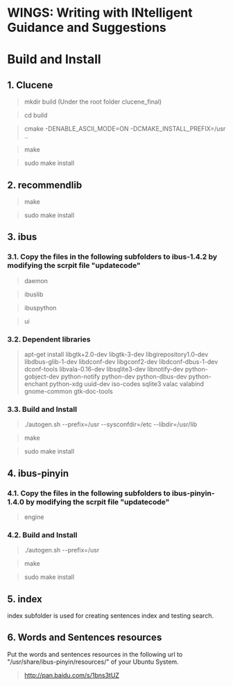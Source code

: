 WINGS: Writing with INtelligent Guidance and Suggestions
=====

# Build and Install
## 1. Clucene
> mkdir build          (Under the root folder clucene_final)

> cd build 

> cmake -DENABLE_ASCII_MODE=ON -DCMAKE_INSTALL_PREFIX=/usr ..

> make

> sudo make install

## 2. recommendlib
> make

> sudo make install

## 3. ibus
### 3.1. Copy the files in the following subfolders to ibus-1.4.2 by modifying the scrpit file "updatecode" 
> daemon

> ibuslib

> ibuspython

> ui

### 3.2. Dependent libraries
> apt-get install libgtk+2.0-dev libgtk-3-dev libgirepository1.0-dev libdbus-glib-1-dev libdconf-dev libgconf2-dev libdconf-dbus-1-dev dconf-tools libvala-0.16-dev libsqlite3-dev libnotify-dev python-gobject-dev python-notify python-dev python-dbus-dev python-enchant python-xdg uuid-dev iso-codes sqlite3 valac valabind gnome-common gtk-doc-tools

### 3.3. Build and Install
> ./autogen.sh --prefix=/usr --sysconfdir=/etc --libdir=/usr/lib

> make 

> sudo make install

## 4. ibus-pinyin
### 4.1. Copy the files in the following subfolders to ibus-pinyin-1.4.0 by modifying the scrpit file "updatecode" 
> engine

### 4.2. Build and Install
> ./autogen.sh --prefix=/usr

> make

> sudo make install

## 5. index
index subfolder is used for creating sentences index and testing search.

## 6. Words and Sentences resources
Put the words and sentences resources in the following url to "/usr/share/ibus-pinyin/resources/" of your Ubuntu System.
> http://pan.baidu.com/s/1bns3tUZ

